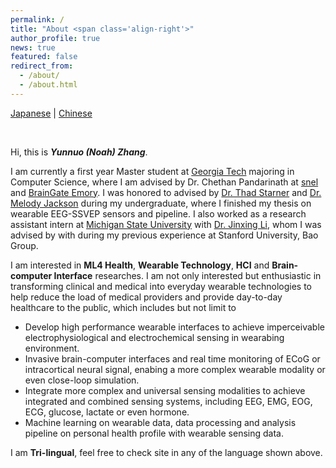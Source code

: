 ```yaml
---
permalink: /
title: "About <span class='align-right'>"
author_profile: true
news: true
featured: false
redirect_from: 
  - /about/
  - /about.html
---
```


<span class='align-right'>[Japanese](about_jp) | [Chinese](about_cn)

&nbsp;
&nbsp;

Hi, this is ***Yunnuo (Noah) Zhang***.

I am currently a first year Master student at [Georgia Tech](https://www.gatech.edu) majoring in Computer Science, where I am advised by Dr. Chethan Pandarinath at [snel](https://www.snel.ai) and [BrainGate Emory](https://www.braingate.org). I was honored to advised by [Dr. Thad Starner](https://www.cc.gatech.edu/home/thad/index.htm) and [Dr. Melody Jackson](https://faculty.cc.gatech.edu/~melody/) during my undergraduate, where I finished my thesis on wearable EEG-SSVEP sensors and pipeline. I also worked as a research assistant intern at [Michigan State University](https://www.msu.edu) with [Dr. Jinxing Li](https://www.labli.net), whom I was advised by with during my previous experience at Stanford University, Bao Group.

I am interested in **ML4 Health**, **Wearable Technology**, **HCI** and **Brain-computer Interface** researches. I am not only interested but enthusiastic in transforming clinical and medical into everyday wearable technologies to help reduce the load of medical providers and provide day-to-day healthcare to the public, which includes but not limit to
<ul style="font-size: 14px;">
  <li>Develop high performance wearable interfaces to achieve imperceivable electrophysiological and electrochemical sensing in wearabing environment.</li>
  <li>Invasive brain-computer interfaces and real time monitoring of ECoG or intracortical neural signal, enabing a more complex wearable modality or even close-loop simulation.</li>
  <li>Integrate more complex and universal sensing modalities to achieve integrated and combined sensing systems, including EEG, EMG, EOG, ECG, glucose, lactate or even hormone.</li>
  <li>Machine learning on wearable data, data processing and analysis pipeline on personal health profile with wearable sensing data.</li>
</ul>

I am **Tri-lingual**, feel free to check site in any of the language shown above.

&nbsp;
&nbsp;

